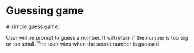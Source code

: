 # Guessing game

A simple guess game.

User will be prompt to guess a number. It will return if the number is too big or too small. The user wins when the secret number is guessed.